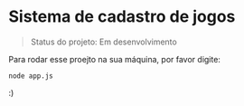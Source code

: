 <h1>Sistema de cadastro de jogos</h1>

> Status do projeto: Em desenvolvimento

Para rodar esse proejto na sua máquina, por favor digite:

```
node app.js
```
:)